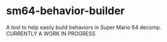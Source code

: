 # sm64-behavior-builder
A tool to help easily build behaviors in Super Mario 64 decomp. CURRENTLY A WORK IN PROGRESS
